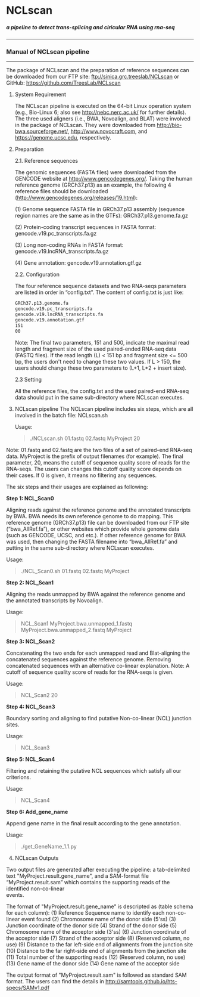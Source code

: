 NCLscan
=======
##### a pipeline to detect trans-splicing and ciricular RNA using rna-seq
--------------
### Manual of NCLscan pipeline
--------------
The package of NCLscan and the preparation of reference sequences can be downloaded
from our FTP site: ftp://sinica.grc.treeslab/NCLscan or 
GitHub: https://github.com/TreesLab/NCLscan

1. System Requirement

   The NCLscan pipeline is executed on the 64-bit Linux operation system 
   (e.g., Bio-Linux 6; also see http://nebc.nerc.ac.uk/ for further details). 
   The three used aligners (i.e., BWA, Novoalign, and BLAT) were involved in the package
   of NCLscan. They were downloaded from http://bio-bwa.sourceforge.net/,
   http://www.novocraft.com, and https://genome.ucsc.edu, respectively.

2. Preparation

   2.1. Reference sequences
   
   The genomic sequences (FASTA files) were downloaded from the GENCODE website at 
   http://www.gencodegenes.org/. Taking the human reference genome (GRCh37.p13) as 
   an example, the following 4 reference files should be 
   downloaded (http://www.gencodegenes.org/releases/19.html):
   
   (1) Genome sequence FASTA file in GRCh37.p13 assembly (sequence region names are
       the same as in the GTFs): GRCh37.p13.genome.fa.gz
       
   (2) Protein-coding transcript sequences in FASTA format: gencode.v19.pc_transcripts.fa.gz
   
   (3) Long non-coding RNAs in FASTA format: gencode.v19.lncRNA_transcripts.fa.gz
    
   (4) Gene annotation: gencode.v19.annotation.gtf.gz

   2.2. Configuration 
 
   The four reference sequence datasets and two RNA-seqs parameters are listed in order 
   in “config.txt”. The content of config.txt is just like:
   ```txt
   GRCh37.p13.genome.fa
   gencode.v19.pc_transcripts.fa
   gencode.v19.lncRNA_transcripts.fa
   gencode.v19.annotation.gtf
   151
   00
   ```
   Note: The final two parameters, 151 and 500, indicate the maximal read length and fragment 
   size of the used paired-ended RNA-seq data (FASTQ files). If the read length (L) < 151 bp and
   fragment size <= 500 bp, the users don't need to change these two values. If L > 150, 
   the users should change these two parameters to (L+1, L*2 + insert size).
 
   2.3 Setting
 
   All the reference files, the config.txt and the used paired-end RNA-seq data should put in 
   the same sub-directory where NCLscan executes.

3. NCLscan pipeline
   The NCLscan pipeline includes six steps, which are all involved in the batch file: NCLscan.sh

   Usage:
   >./NCLscan.sh 01.fastq 02.fastq MyProject 20

  Note: 01.fastq and 02.fastq are the two files of a set of paired-end RNA-seq data. MyProject is
  the prefix of output filenames (for example). The final parameter, 20, means the cutoff of 
  sequence quality score of reads for the RNA-seqs. The users can changes this cutoff quality score 
  depends on their cases. If 0 is given, it means no filtering any sequences.

  The six steps and their usages are explained as following:

  **Step 1: NCL_Scan0**
  
  Aligning reads against the reference genome and the annotated transcripts by BWA. BWA needs its 
  own reference genome to do mapping. This reference genome (GRCh37.p13) file can be downloaded from
  our FTP site (“bwa_AllRef.fa”), or other websites which provide whole genome data (such as GENCODE,
  UCSC, and etc.). If other reference genome for BWA was used, then changing the FASTA filename into 
  “bwa_AllRef.fa” and putting in the same sub-directory where NCLscan executes.

   Usage:
   >./NCL_Scan0.sh 01.fastq 02.fastq MyProject

   **Step 2: NCL_Scan1**
   
   Aligning the reads unmapped by BWA against the reference genome and the annotated transcripts by Novoalign.

   Usage:
   > NCL_Scan1 MyProject.bwa.unmapped_1.fastq MyProject.bwa.unmapped_2.fastq MyProject

   **Step 3: NCL_Scan2**
   
   Concatenating the two ends for each unmapped read and Blat-aligning the concatenated sequences against 
   the reference genome. Removing concatenated sequences with an alternative co-linear explanation. 
   Note: A cutoff of sequence quality score of reads for the RNA-seqs is given. 

   Usage:
   > NCL_Scan2 20

   **Step 4: NCL_Scan3**
   
   Boundary sorting and aligning to find putative Non-co-linear (NCL) junction sites.
   
   Usage:
   > NCL_Scan3

   **Step 5: NCL_Scan4**
   
   Filtering and retaining the putative NCL sequences which satisfy all our criterions. 

   Usage:
   > NCL_Scan4

   **Step 6: Add_gene_name**
   
   Append gene name in the final result according to the gene annotation.

   Usage:
   > ./get_GeneName_1.1.py


4. NCLscan Outputs

  Two output files are generated after executing the pipeline: a tab-delimited text "MyProject.result.gene_name", 
  and a SAM-format file “MyProject.result.sam” which contains the supporting reads of the identified non-co-linear    
  events.

The format of "MyProject.result.gene_name" is descripted as (table schema for each column):
(1) Reference Sequence name to identify each non-co-linear event found
(2) Chromosome name of the donor side (5'ss) 
(3) Junction coordinate of the donor side
(4) Strand of the donor side
(5) Chromosome name of the acceptor side (3'ss) 
(6) Junction coordinate of the acceptor side
(7) Strand of the acceptor side
(8) (Reserved column, no use)
(9) Distance to the far left-side end of alignments from the junction site
(10) Distance to the far right-side end of alignments from the junction site
(11) Total number of the supporting reads
(12) (Reserved column, no use)
(13) Gene name of the donor side
(14) Gene name of the acceptor side

The output format of "MyProject.result.sam" is followed as standard SAM format. The users can find the details in http://samtools.github.io/hts-specs/SAMv1.pdf
